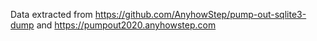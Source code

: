 Data extracted from https://github.com/AnyhowStep/pump-out-sqlite3-dump
and https://pumpout2020.anyhowstep.com